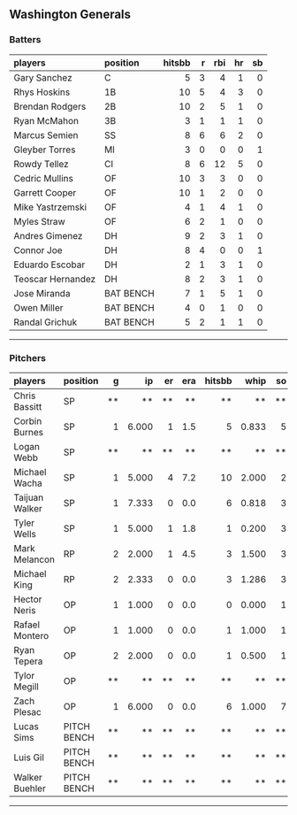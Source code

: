 ## Washington Generals

### Batters

 
|players           |position  | hitsbb|  r| rbi| hr| sb| 
|:-----------------|:---------|------:|--:|---:|--:|--:| 
|Gary Sanchez      |C         |      5|  3|   4|  1|  0| 
|Rhys Hoskins      |1B        |     10|  5|   4|  3|  0| 
|Brendan Rodgers   |2B        |     10|  2|   5|  1|  0| 
|Ryan McMahon      |3B        |      3|  1|   1|  1|  0| 
|Marcus Semien     |SS        |      8|  6|   6|  2|  0| 
|Gleyber Torres    |MI        |      3|  0|   0|  0|  1| 
|Rowdy Tellez      |CI        |      8|  6|  12|  5|  0| 
|Cedric Mullins    |OF        |     10|  3|   3|  0|  0| 
|Garrett Cooper    |OF        |     10|  1|   2|  0|  0| 
|Mike Yastrzemski  |OF        |      4|  1|   4|  1|  0| 
|Myles Straw       |OF        |      6|  2|   1|  0|  0| 
|Andres Gimenez    |DH        |      9|  2|   3|  1|  0| 
|Connor Joe        |DH        |      8|  4|   0|  0|  1| 
|Eduardo Escobar   |DH        |      2|  1|   3|  1|  0| 
|Teoscar Hernandez |DH        |      8|  2|   3|  1|  0| 
|Jose Miranda      |BAT BENCH |      7|  1|   5|  1|  0| 
|Owen Miller       |BAT BENCH |      4|  0|   1|  0|  0| 
|Randal Grichuk    |BAT BENCH |      5|  2|   1|  1|  0| 


* * *

### Pitchers

 
|players        |position    |  g|    ip| er| era| hitsbb|  whip| so|  w| sv| 
|:--------------|:-----------|--:|-----:|--:|---:|------:|-----:|--:|--:|--:| 
|Chris Bassitt  |SP          | **|    **| **|  **|     **|    **| **| **| **| 
|Corbin Burnes  |SP          |  1| 6.000|  1| 1.5|      5| 0.833|  5|  1|  0| 
|Logan Webb     |SP          | **|    **| **|  **|     **|    **| **| **| **| 
|Michael Wacha  |SP          |  1| 5.000|  4| 7.2|     10| 2.000|  2|  0|  0| 
|Taijuan Walker |SP          |  1| 7.333|  0| 0.0|      6| 0.818|  3|  0|  0| 
|Tyler Wells    |SP          |  1| 5.000|  1| 1.8|      1| 0.200|  3|  1|  0| 
|Mark Melancon  |RP          |  2| 2.000|  1| 4.5|      3| 1.500|  3|  1|  0| 
|Michael King   |RP          |  2| 2.333|  0| 0.0|      3| 1.286|  3|  1|  0| 
|Hector Neris   |OP          |  1| 1.000|  0| 0.0|      0| 0.000|  1|  0|  0| 
|Rafael Montero |OP          |  1| 1.000|  0| 0.0|      1| 1.000|  1|  0|  0| 
|Ryan Tepera    |OP          |  2| 2.000|  0| 0.0|      1| 0.500|  1|  0|  0| 
|Tylor Megill   |OP          | **|    **| **|  **|     **|    **| **| **| **| 
|Zach Plesac    |OP          |  1| 6.000|  0| 0.0|      6| 1.000|  7|  0|  0| 
|Lucas Sims     |PITCH BENCH | **|    **| **|  **|     **|    **| **| **| **| 
|Luis Gil       |PITCH BENCH | **|    **| **|  **|     **|    **| **| **| **| 
|Walker Buehler |PITCH BENCH | **|    **| **|  **|     **|    **| **| **| **| 


* * *


